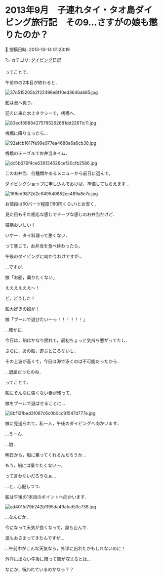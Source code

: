 # 2013年9月　子連れタイ・タオ島ダイビング旅行記　その9…さすがの娘も懲りたのか？

📅 投稿日時: 2013-10-14 01:23:19

🏷️ カテゴリ: [ダイビング日記](ce3a7a8d424d112fce83ee85c81a0e344.md)

ってことで．


午前中の2本目が終わると．




![37d515205b2f22498e8f10ed3646a685.jpg](images/37d515205b2f22498e8f10ed3646a685.jpg)




船は港へ戻り，


迎えに来た水上タクシーで，桟橋へ．




![83edf39884275785262681dd22611c11.jpg](images/83edf39884275785262681dd22611c11.jpg)







桟橋に降り立ったら…




![92afcb1617fe99e977ea4680a6a6cb38.jpg](images/92afcb1617fe99e977ea4680a6a6cb38.jpg)




桟橋のテーブルでお弁当タイム．




![dc5b679f4ce636134526cef20cfb2586.jpg](images/dc5b679f4ce636134526cef20cfb2586.jpg)




このお弁当．何種類かあるメニューから前日に選んで，


ダイビングショップに申し込んでおけば，準備してもらえます…




![166ed9872d2cff49540852ec489a8e7c.jpg](images/166ed9872d2cff49540852ec489a8e7c.jpg)




お値段は60バーツ程度(180円くらい)とお安く．


見た目もそれ相応な感じでチープな感じのお弁当だけど．


結構おいしい！


いやー．タイ料理って悪くない．





って感じで，お弁当を食べ終わったら，


午後のダイビングに向かうわけですが…





…ですが．


娘「お船，乗りたくない」





ええええええ～！


ど，どうした！


船大好きの娘が！





娘「プールで遊びたい～っ！！！！！！」





…確かに．


今日は，船はかなり揺れて，最初ちょっと気持ち悪がってたし．


さらに，あの船，遊ぶところないし．


その上波が高くて，今日は海で泳ぐのは不可能だったから．


…退屈だったのね．





ってことで．


船にそんなに強くない妻が残って．


娘をプールで遊ばせることに…




![8bf12fbed3f087c6c0b0cc91547d777e.jpg](images/8bf12fbed3f087c6c0b0cc91547d777e.jpg)




娘に見送られて，私一人，午後のダイビングへ向かいます．





…うーん．


…娘．


明日から，船に乗ってくれるんだろうか…


もう，船には乗りたくない～，


って言わないだろうなぁ…





…と，心配しつつ．


船は午後の1本目のポイントへ向かいます．




![ad401fd79b242b1195da49afcd53c738.jpg](images/ad401fd79b242b1195da49afcd53c738.jpg)




…なんだか．


今になって天気が良くなって，風も止んで．


波もおさまってきたんですが…





…午前中がこんな天気なら，外洋に出れたかもしれないのに！


外洋に出ない午後に限って風が収まるとは…


なにか，呪われているのかなっ？？
